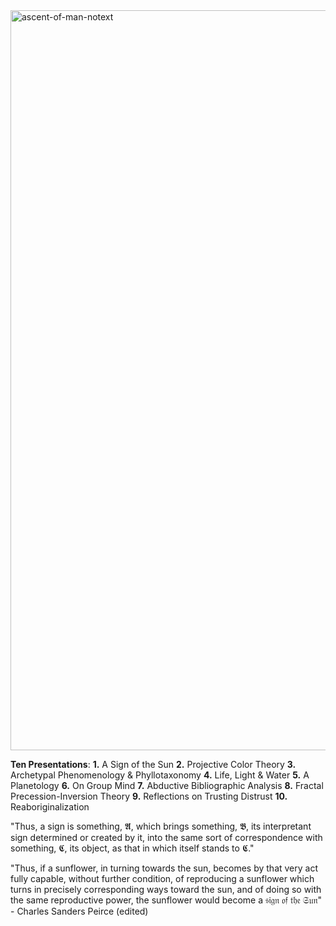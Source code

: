 <img width="864" height="1184" alt="ascent-of-man-notext" src="https://github.com/user-attachments/assets/fb537925-17e9-4880-8ae0-02e0e2dbf5b3" />

**Ten Presentations**:
**1.** A Sign of the Sun
**2.** Projective Color Theory
**3.** Archetypal Phenomenology & Phyllotaxonomy
**4.** Life, Light & Water
**5.** A Planetology
**6.** On Group Mind
**7.** Abductive Bibliographic Analysis
**8.** Fractal Precession-Inversion Theory
**9.** Reflections on Trusting Distrust
**10.** Reaboriginalization

"Thus, a sign is something, 𝕬, which brings something, 𝕭, its interpretant sign 
determined or created by it, into the same sort of correspondence with something, 𝕮, 
its object, as that in which itself stands to 𝕮."

"Thus, if a sunflower, in turning towards the sun, becomes by that very act fully 
capable, without further condition, of reproducing a sunflower which turns in precisely 
corresponding ways toward the sun, and of doing so with the same reproductive power, the 
sunflower would become a 𝔰𝔦𝔤𝔫 𝔬𝔣 𝔱𝔥𝔢 𝔖𝔲𝔫" - Charles Sanders Peirce (edited)

